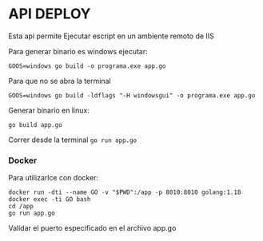 # API DEPLOY
Esta api permite Ejecutar escript en un ambiente remoto de IIS

Para generar binario es windows ejecutar: 

`GOOS=windows go build -o programa.exe app.go`

Para que no se abra la terminal

`GOOS=windows go build -ldflags "-H windowsgui" -o programa.exe app.go`

Generar binario en linux:

`go build app.go `

Correr desde la terminal
`go run app.go`

### Docker

Para utilizarlce con docker: 

	docker run -dti --name GO -v "$PWD":/app -p 8010:8010 golang:1.18
	docker exec -ti GO bash
	cd /app
	go run app.go

Validar el puerto especificado en el archivo app.go